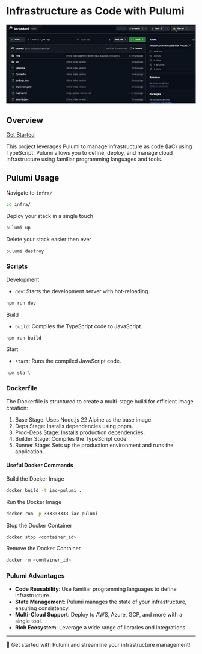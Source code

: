 # Infrastructure as Code with Pulumi

![star](/public/star.gif)

## Overview

[Get Started](https://www.pulumi.com/docs/iac/get-started/aws/)

This project leverages Pulumi to manage infrastructure as code (IaC) using TypeScript. Pulumi allows you to define, deploy, and manage cloud infrastructure using familiar programming languages and tools.

## Pulumi Usage

Navigate to `infra/`

```sh
cd infra/
```

Deploy your stack in a single touch

```sh
pulumi up
```

Delete your stack easier then ever

```sh
pulumi destroy
```

### Scripts

Development

- `dev`: Starts the development server with hot-reloading.

```sh
npm run dev
```

Build

- `build`: Compiles the TypeScript code to JavaScript.

```sh
npm run build
```

Start

- `start`: Runs the compiled JavaScript code.

```sh
npm start
```

### Dockerfile

The Dockerfile is structured to create a multi-stage build for efficient image creation:

1. Base Stage: Uses Node.js 22 Alpine as the base image.
2. Deps Stage: Installs dependencies using pnpm.
3. Prod-Deps Stage: Installs production dependencies.
4. Builder Stage: Compiles the TypeScript code.
5. Runner Stage: Sets up the production environment and runs the application.

#### Useful Docker Commands

Build the Docker Image

```sh
docker build -t iac-pulumi .
```

Run the Docker Image

```sh
docker run -p 3333:3333 iac-pulumi
```

Stop the Docker Container

```sh
docker stop <container_id>
```

Remove the Docker Container

```sh
docker rm <container_id>
```

### Pulumi Advantages

- **Code Reusability**: Use familiar programming languages to define infrastructure.
- **State Management**: Pulumi manages the state of your infrastructure, ensuring consistency.
- **Multi-Cloud Support**: Deploy to AWS, Azure, GCP, and more with a single tool.
- **Rich Ecosystem**: Leverage a wide range of libraries and integrations.

---

🚀 Get started with Pulumi and streamline your infrastructure management!
